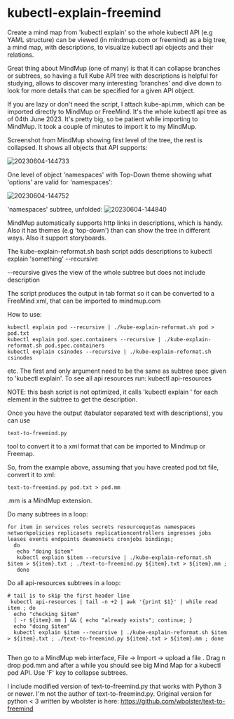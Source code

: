 # kubectl-explain-freemind

Create a mind map from 'kubectl explain'
so the whole kubectl API (e.g YAML structure) can be viewed (in mindmup.com or freemind) as a big tree, a mind map, with descriptions, 
to visualize kubectl api objects and their relations.

Great thing about MindMup (one of many) is that it can collapse branches or subtrees, so having a full Kube API tree with
descriptions is helpful for studying, allows to discover many interesting 'branches' and dive down to look
for more details that can be specified for a given API object.

If you are lazy or don't need the script, I attach kube-api.mm, which can be imported directly to MindMup or
FreeMind. It's the whole kubectl api tree as of 04th June 2023.
It's pretty big, so be patient while importing to MindMup. It took a couple of minutes to import it to my MindMup.

Screenshot from MindMup showing first level of the tree, the rest is collapsed.
It shows all objects that API supports:

![20230604-144733](https://github.com/mtsuszycki/kubectl-explain-freemind/assets/3226505/2f1b92f8-42b9-4acc-b22e-57629697c1d5)


One level of object 'namespaces'  with Top-Down theme showing what 'options' are valid for 'namespaces':

![20230604-144752](https://github.com/mtsuszycki/kubectl-explain-freemind/assets/3226505/41059ad9-f5bd-4646-a97a-d728cc023116)

'namespaces' subtree, unfolded:
![20230604-144840](https://github.com/mtsuszycki/kubectl-explain-freemind/assets/3226505/ee94ab51-d609-4c44-9f69-feace91dfb3c)


MindMup automatically supports http links in descriptions, which is handy.
Also it has themes (e.g 'top-down') than can show the tree in different ways. Also it support storyboards. 

The kube-explain-reformat.sh bash script adds descriptions to 
kubectl explain 'something' --recursive

--recursive gives the view of the whole subtree but does not include description

The script produces the output in tab format
so it can be converted to a FreeMind xml, that can be imported to mindmup.com

How to use:
```
kubectl explain pod --recursive | ./kube-explain-reformat.sh pod > pod.txt
kubectl explain pod.spec.containers --recursive | ./kube-explain-reformat.sh pod.spec.containers
kubectl explain csinodes --recursive | ./kube-explain-reformat.sh csinodes
```
etc.
The first and only argument need to be the same as subtree spec given to 'kubectl explain'.
To see all api resources run:
kubectl api-resources

NOTE: this bash script is not optimized, it calls 'kubectl explain ' for each element in the subtree
to get the description.

Once you have the output (tabulator separated text with descriptions), you can use
```
text-to-freemind.py
```
tool to convert it to a xml format that can be imported to Mindmup or Freemap.

So, from the example above, assuming that you have created pod.txt file, convert it to xml:
```
text-to-freemind.py pod.txt > pod.mm
```
.mm is a MindMup extension.

Do many subtrees in a loop:
```
for item in services roles secrets resourcequotas namespaces networkpolicies replicasets replicationcontrollers ingresses jobs leases events endpoints deamonsets cronjobs bindings;
  do 
   echo "doing $item"  
   kubectl explain $item --recursive | ./kube-explain-reformat.sh $item > ${item}.txt ; ./text-to-freemind.py ${item}.txt > ${item}.mm ;
   done

```
Do all api-resources subtrees in a loop:
```
# tail is to skip the first header line
 kubectl api-resources | tail -n +2 | awk '{print $1}' | while read item ; do 
  echo "checking $item" 
  [ -r ${item}.mm ] && { echo "already exists"; continue; } 
  echo "doing $item"  
  kubectl explain $item --recursive | ./kube-explain-reformat.sh $item > ${item}.txt ; ./text-to-freemind.py ${item}.txt > ${item}.mm ; done
 
 ```

Then go to a MindMup web interface, File -> Import -> upload a file . Drag n drop pod.mm 
and after a while you should see big Mind Map for a kubectl pod API. Use 'F' key to collapse subtrees.


I include modified version of text-to-freemind.py that works with Python 3 or newer.
I'm not the author of text-to-freemind.py.
Original version for python < 3 written by wbolster is here:
https://github.com/wbolster/text-to-freemind

